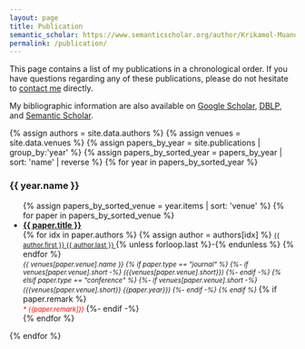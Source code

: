 ```yaml
---
layout: page
title: Publication
semantic_scholar: https://www.semanticscholar.org/author/Krikamol-Muandet/2276351
permalink: /publication/
---
```


This page contains a list of my publications in a chronological order.
If you have questions regarding any of these publications, please do not
hesitate to <a href="mailto:{{site.email}}">contact me</a> directly.


My bibliographic information are also available on <a href="https://scholar.google.com/citations?user={{ site.scholar_username }}" target="_blank">Google Scholar</a>, <a href="https://dblp.uni-trier.de/pers/hd/m/{{ site.dblp_username }}" target="_blank">DBLP</a>, and <a href="{{ page.semantic_scholar }}" target="_blank">Semantic Scholar</a>.


{% assign authors = site.data.authors %}
{% assign venues = site.data.venues %}
{% assign papers_by_year = site.publications | group_by:'year' %}
{% assign papers_by_sorted_year = papers_by_year | sort: 'name' | reverse %}
{% for year in papers_by_sorted_year %}
  <h3>{{ year.name }}</h3>
  <ul>
    {% assign papers_by_sorted_venue = year.items | sort: 'venue' %}
    {% for paper in papers_by_sorted_venue %}
    <li>
      <a href="{{ paper.url }}">
        <strong>{{ paper.title }}</strong>
      </a><br>
      {% for idx in paper.authors %}
        {% assign author = authors[idx] %}
        <small>
        <a href="{{ author.website }}" target="_blank">
          {{ author.first }} {{ author.last }}
        </a>
        </small>
        {% unless forloop.last %}-{% endunless %}
      {% endfor %}
      <br>
      <small><i>{{ venues[paper.venue].name }}
      {% if paper.type == "journal" %}
        {%- if venues[paper.venue].short -%}
          ({{venues[paper.venue].short}})
        {%- endif -%}
      {% elsif paper.type == "conference" %}
        {%- if venues[paper.venue].short -%}
          ({{venues[paper.venue].short}} {{paper.year}})
        {%- endif -%}
      {% endif %}
      </i></small>
      {% if paper.remark %}
        <br>
        <small><i>
        <span style="color:red">* {{paper.remark]}}</span>
        </i></small>
        {%- endif -%}
    </li>
    {% endfor %}
  </ul>
{% endfor %}
